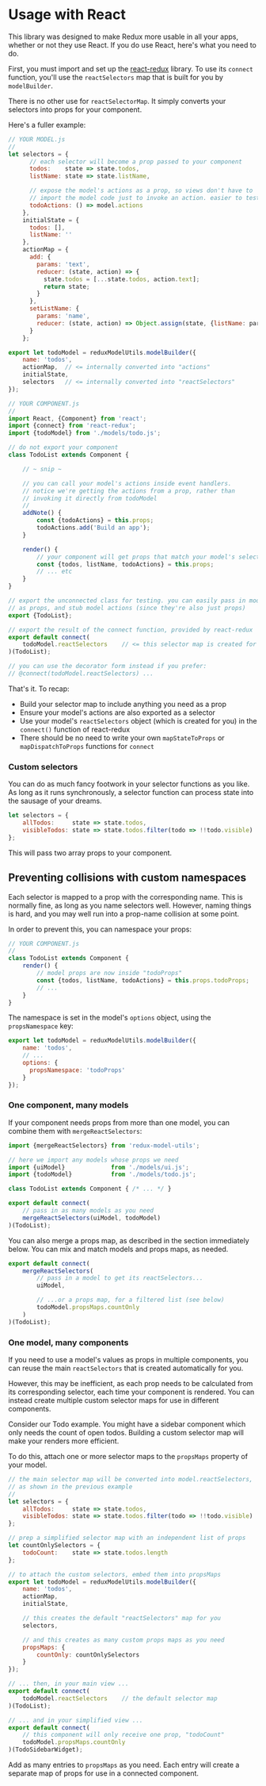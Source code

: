 # Usage with React

This library was designed to make Redux more usable in all your apps, whether or
not they use React. If you do use React, here's what you need to do.

First, you must import and set up the [react-redux](https://github.com/rackt/react-redux/)
library. To use its `connect` function, you'll use the `reactSelectors` map that is
built for you by `modelBuilder`.

There is no other use for `reactSelectorMap`. It simply converts your selectors
into props for your component.

Here's a fuller example:

```javascript
// YOUR MODEL.js
//
let selectors = {
      // each selector will become a prop passed to your component
      todos:    state => state.todos,
      listName: state => state.listName,

      // expose the model's actions as a prop, so views don't have to
      // import the model code just to invoke an action. easier to test too.
      todoActions: () => model.actions
    },
    initialState = {
      todos: [],
      listName: ''
    },
    actionMap = {
      add: {
        params: 'text',
        reducer: (state, action) => {
          state.todos = [...state.todos, action.text];
          return state;
        }
      },
      setListName: {
        params: 'name',
        reducer: (state, action) => Object.assign(state, {listName: params.name})
      }
    };

export let todoModel = reduxModelUtils.modelBuilder({
    name: 'todos',
    actionMap,  // <= internally converted into "actions"
    initialState,
    selectors   // <= internally converted into "reactSelectors"
});
```
```javascript
// YOUR COMPONENT.js
//
import React, {Component} from 'react';
import {connect} from 'react-redux';
import {todoModel} from './models/todo.js';

// do not export your component
class TodoList extends Component {

    // ~ snip ~

    // you can call your model's actions inside event handlers.
    // notice we're getting the actions from a prop, rather than
    // invoking it directly from todoModel
    //
    addNote() {
        const {todoActions} = this.props;
        todoActions.add('Build an app');
    }

    render() {
        // your component will get props that match your model's selectors
        const {todos, listName, todoActions} = this.props;
        // ... etc
    }
}

// export the unconnected class for testing. you can easily pass in model data
// as props, and stub model actions (since they're also just props)
export {TodoList};

// export the result of the connect function, provided by react-redux
export default connect(
    todoModel.reactSelectors    // <= this selector map is created for you
)(TodoList);

// you can use the decorator form instead if you prefer:
// @connect(todoModel.reactSelectors) ...
```

That's it. To recap:

* Build your selector map to include anything you need as a prop
* Ensure your model's actions are also exported as a selector
* Use your model's `reactSelectors` object (which is created for you) in the `connect()` function of react-redux
* There should be no need to write your own `mapStateToProps` or `mapDispatchToProps` functions for `connect`

### Custom selectors

You can do as much fancy footwork in your selector functions as you like.
As long as it runs synchronously, a selector function can process state
into the sausage of your dreams.

```javascript
let selectors = {
    allTodos:     state => state.todos,
    visibleTodos: state => state.todos.filter(todo => !!todo.visible)
};
```

This will pass two array props to your component.

## Preventing collisions with custom namespaces

Each selector is mapped to a prop with the corresponding name. This is normally fine, as long
as you name selectors well. However, naming things is hard, and you may well run into a prop-name
collision at some point.

In order to prevent this, you can namespace your props:

```javascript
// YOUR COMPONENT.js
//
class TodoList extends Component {
    render() {
        // model props are now inside "todoProps"
        const {todos, listName, todoActions} = this.props.todoProps;
        // ...
    }
}
```

The namespace is set in the model's `options` object, using the `propsNamespace` key:

```js
export let todoModel = reduxModelUtils.modelBuilder({
    name: 'todos',
    // ...
    options: {
      propsNamespace: 'todoProps'
    }
});
```


### One component, many models

If your component needs props from more than one model, you can combine them with
`mergeReactSelectors`:

```javascript
import {mergeReactSelectors} from 'redux-model-utils';

// here we import any models whose props we need
import {uiModel}             from './models/ui.js';
import {todoModel}           from './models/todo.js';

class TodoList extends Component { /* ... */ }

export default connect(
    // pass in as many models as you need
    mergeReactSelectors(uiModel, todoModel)
)(TodoList);
```

You can also merge a props map, as described in the section
immediately below. You can mix and match models and props
maps, as needed.

```javascript
export default connect(
    mergeReactSelectors(
        // pass in a model to get its reactSelectors...
        uiModel,

        // ...or a props map, for a filtered list (see below)
        todoModel.propsMaps.countOnly
    )
)(TodoList);
```

### One model, many components

If you need to use a model's values as props in multiple components,
you can reuse the main `reactSelectors` that is created automatically
for you.

However, this may be inefficient, as each prop needs to be calculated
from its corresponding selector, each time your component is rendered.
You can instead create multiple custom selector maps for use
in different components.

Consider our Todo example. You might have a sidebar component which
only needs the count of open todos. Building a custom selector map
will make your renders more efficient.

To do this, attach one or more selector maps to the `propsMaps`
property of your model.


```javascript
// the main selector map will be converted into model.reactSelectors,
// as shown in the previous example
//
let selectors = {
    allTodos:     state => state.todos,
    visibleTodos: state => state.todos.filter(todo => !!todo.visible)
};

// prep a simplified selector map with an independent list of props
let countOnlySelectors = {
    todoCount:    state => state.todos.length
};

// to attach the custom selectors, embed them into propsMaps
export let todoModel = reduxModelUtils.modelBuilder({
    name: 'todos',
    actionMap,
    initialState,

    // this creates the default "reactSelectors" map for you
    selectors,

    // and this creates as many custom props maps as you need
    propsMaps: {
        countOnly: countOnlySelectors
    }
});

// ... then, in your main view ...
export default connect(
    todoModel.reactSelectors    // the default selector map
)(TodoList);

// ... and in your simplified view ...
export default connect(
    // this component will only receive one prop, "todoCount"
    todoModel.propsMaps.countOnly
)(TodoSidebarWidget);
```

Add as many entries to `propsMaps` as you need. Each entry will
create a separate map of props for use in a connected component.